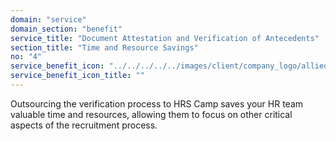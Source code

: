```yaml
---
domain: "service"
domain_section: "benefit"
service_title: "Document Attestation and Verification of Antecedents"
section_title: "Time and Resource Savings"
no: "4"
service_benefit_icon: "../../../../../images/client/company_logo/allied-marketing.png"
service_benefit_icon_title: ""
---
```


Outsourcing the verification process to HRS Camp saves your HR team valuable time and resources, allowing them to focus on other critical aspects of the recruitment process.
